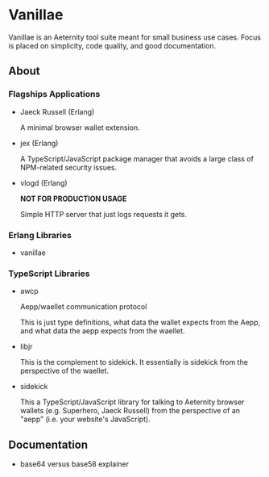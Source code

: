 # Vanillae

Vanillae is an Aeternity tool suite meant for small business use cases.  Focus
is placed on simplicity, code quality, and good documentation.

## About

### Flagships Applications

- Jaeck Russell (Erlang)

  A minimal browser wallet extension.

- jex (Erlang)

  A TypeScript/JavaScript package manager that avoids a large class of
  NPM-related security issues.

- vlogd (Erlang)

  **NOT FOR PRODUCTION USAGE**

  Simple HTTP server that just logs requests it gets.


### Erlang Libraries

- vanillae


### TypeScript Libraries

- awcp

  Aepp/waellet communication protocol

  This is just type definitions, what data the wallet expects from the Aepp,
  and what data the aepp expects from the waellet.

- libjr

  This is the complement to sidekick. It essentially is sidekick from the
  perspective of the waellet.

- sidekick

  This a TypeScript/JavaScript library for talking to Aeternity browser wallets
  (e.g. Superhero, Jaeck Russell) from the perspective of an "aepp" (i.e. your
  website's JavaScript).


## Documentation

- base64 versus base58 explainer
